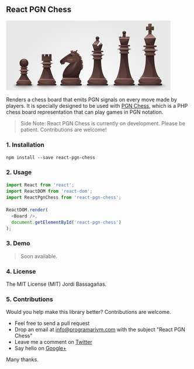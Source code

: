 ## React PGN Chess

![React PGN Chess](/resources/black-chess-pieces.jpg?raw=true)

Renders a chess board that emits PGN signals on every move made by players. It is specially designed to be used with [PGN Chess](https://github.com/programarivm/pgn-chess), which is a PHP chess board representation that can play games in PGN notation.

> Side Note: React PGN Chess is currently on development. Please be patient. Contributions are welcome!

### 1. Installation

    npm install --save react-pgn-chess

### 2. Usage

```JavaScript
import React from 'react';
import ReactDOM from 'react-dom';
import ReactPgnChess from 'react-pgn-chess';

ReactDOM.render(
  <Board />,
  document.getElementById('react-pgn-chess')
);
```

### 3. Demo

> Soon available.

### 4. License

The MIT License (MIT) Jordi Bassagañas.

### 5. Contributions

Would you help make this library better? Contributions are welcome.

- Feel free to send a pull request
- Drop an email at info@programarivm.com with the subject "React PGN Chess"
- Leave me a comment on [Twitter](https://twitter.com/programarivm)
- Say hello on [Google+](https://plus.google.com/+Programarivm)

Many thanks.

